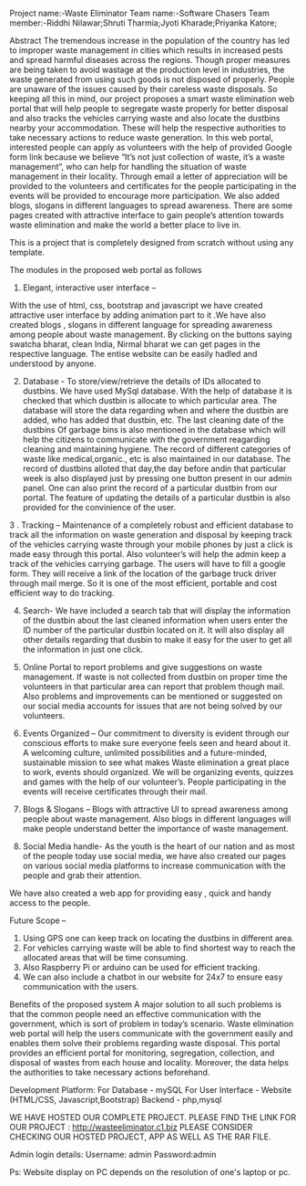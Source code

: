 Project name:-Waste Eliminator
Team name:-Software Chasers
Team member:-Riddhi Nilawar;Shruti Tharmia;Jyoti Kharade;Priyanka Katore;

Abstract
The tremendous increase in the population of the country has led to improper waste management in cities which results in increased pests and spread harmful diseases across the regions. Though proper measures are being taken to avoid wastage at the production level in industries, the waste generated from using such goods is not disposed of properly. People are unaware of the issues caused by their careless waste disposals. So keeping all this in mind, our project proposes a smart waste elimination web portal that will help people to segregate waste properly for better disposal and also tracks the vehicles carrying waste and also locate the dustbins nearby your accommodation. These will help the respective authorities to take necessary actions to reduce waste generation.
In this web portal, interested people can apply as volunteers with the help of provided Google form link because we believe “It’s not just collection of waste, it’s a waste management”, who can help for handling the situation of waste management in their locality. Through email a letter of appreciation will be provided to the volunteers and certificates for the people participating in the events will be provided to encourage more participation. We also added blogs, slogans in different languages to spread awareness. There are some pages created with attractive interface to gain people’s attention towards waste elimination and make the world a better place to live in.


This is a project that is completely designed from scratch without using any template.

The modules in the proposed web portal as follows

1.	Elegant, interactive user interface –

With the use of html, css, bootstrap and javascript we have created attractive user interface by adding animation part to it .We have also created blogs , slogans in different language for spreading awareness among people about waste management. By clicking on the buttons saying swatcha bharat, clean India, Nirmal bharat we can get pages in the respective language. The entise website can be easily hadled and understood by anyone. 

2.	Database  -
To store/view/retrieve the details of IDs allocated to dustbins. We have used MySql database.
With the help of database it is checked that which dustbin is allocate to which particular area. The database will store the data regarding when and where the dustbin are added, who has added that dustbin, etc. The last cleaning date of the dustbins Of garbage bins is also mentioned in the database which will help the citizens to communicate with the government reagarding cleaning and maintaining hygiene. The record of different categories of waste like medical,organic., etc is also maintained in our database. The record of dustbins alloted that day,the day before andin that particular  week is also displayed just by pressing one button present in our admin panel. One can also print the record of a particular dustbin from our portal. The feature of updating the details of a particular dustbin is also provided for the convinience of the user. 
 
3  . Tracking –
Maintenance of a completely robust and efficient database to track all the information on waste generation and disposal by keeping track of the vehicles carrying waste through your mobile phones by just a click is made easy through this portal. 
Also volunteer’s will help the admin keep a track of the vehicles carrying garbage. The users will have to fill a google form. They will receive a link of the location of the garbage truck driver through mail merge. So it is one of the most efficient, portable and cost efficient way to do tracking. 

4.	Search- We have included a search tab that will display the information of the dustbin about the last cleaned information when users enter the ID number of the particular dustbin located on it. It will also display all other details regarding that dusbin to make it easy for the user to get all the information in just one click. 
     
5.  Online Portal to report problems and give suggestions on waste management.
	If waste is not collected from dustbin on proper time the volunteers in that particular area can report that problem though mail. Also problems and improvements can be mentioned or suggested on our social media accounts for issues that are not being solved by our volunteers.

6.	Events Organized –
	Our commitment to diversity is evident through our conscious efforts to make sure everyone feels seen and heard about it. A welcoming culture, unlimited possibilities and a future-minded, sustainable mission to  see what makes Waste elimination  a great place to work,  events should organized.  We will be organizing events, quizzes and games with the help of our volunteer’s. People participating in the events will receive certificates through their mail. 
7.	Blogs & Slogans –
Blogs with attractive UI to spread awareness among people about waste management. Also blogs in different languages will make people understand better the importance of waste management.

8.	Social Media handle-
As the youth is the heart of our nation and as most of the people today use social media, we have also created our pages on various social media platforms to increase communication with the people and grab their attention.


We have also created a web app for providing easy , quick and handy access to the people.


Future Scope –
1. Using GPS one can keep track on locating the dustbins in different area.
2. For vehicles carrying waste will be able to find shortest way to reach the allocated areas that will be time consuming.
3. Also Raspberry Pi or arduino can be used for efficient tracking.
4. We can also include a chatbot in our website for 24x7 to ensure easy communication with the users. 


Benefits of the proposed system
A major solution to all such problems is that the common people need an effective communication with the government, which is sort of problem in today’s scenario. Waste elimination web portal will help the users communicate with the government easily and enables them solve their problems regarding waste disposal. This portal provides an efficient portal for monitoring, segregation, collection, and disposal of wastes from each house and locality. Moreover, the data helps the authorities to take necessary actions beforehand. 

Development Platform: 
For Database 		- mySQL
For User Interface	- Website (HTML/CSS, Javascript,Bootstrap)
Backend 			- php,mysql 


WE HAVE HOSTED OUR COMPLETE PROJECT. PLEASE FIND THE LINK FOR OUR PROJECT :   http://wasteeliminator.c1.biz
PLEASE CONSIDER CHECKING OUR HOSTED PROJECT, APP AS WELL AS THE RAR FILE.

Admin login details:
Username: admin
Password:admin

Ps: Website display on PC depends on the resolution of one's laptop or pc. 
